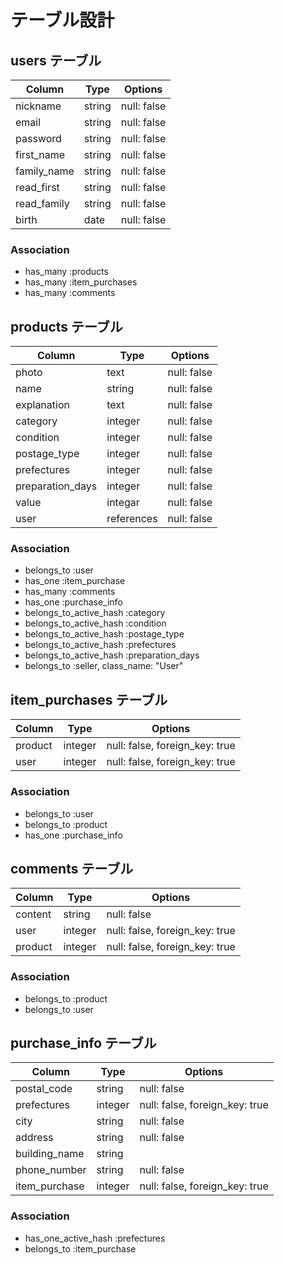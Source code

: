 # テーブル設計

## users テーブル
| Column      | Type   | Options     |
| ----------- | ------ | ----------- |
| nickname    | string | null: false |
| email       | string | null: false |
| password    | string | null: false |
| first_name  | string | null: false |
| family_name | string | null: false |
| read_first  | string | null: false |
| read_family | string | null: false |
| birth       | date   | null: false |

### Association

- has_many :products
- has_many :item_purchases
- has_many :comments

## products テーブル
| Column              | Type       | Options     |
| ------------------- | ---------- | ----------- |
| photo               | text       | null: false |
| name                | string     | null: false |
| explanation         | text       | null: false |
| category            | integer    | null: false |
| condition           | integer    | null: false |
| postage_type        | integer    | null: false |
| prefectures         | integer    | null: false |
| preparation_days    | integer    | null: false |
| value               | integar    | null: false |
| user                | references | null: false | 


### Association

- belongs_to :user
- has_one :item_purchase
- has_many :comments
- has_one :purchase_info
- belongs_to_active_hash :category
- belongs_to_active_hash :condition
- belongs_to_active_hash :postage_type
- belongs_to_active_hash :prefectures
- belongs_to_active_hash :preparation_days
- belongs_to :seller, class_name: "User"


## item_purchases テーブル
| Column        | Type    | Options                        |
| ------------- | ------- | ------------------------------ |
| product       | integer | null: false, foreign_key: true |
| user          | integer | null: false, foreign_key: true |

### Association

- belongs_to :user
- belongs_to :product
- has_one :purchase_info


## comments テーブル
| Column  | Type       | Options                        |
| ------- | ---------- | ------------------------------ |
| content | string     | null: false                    |
| user    | integer    | null: false, foreign_key: true |
| product | integer    | null: false, foreign_key: true |

### Association

- belongs_to :product
- belongs_to :user

## purchase_info テーブル

| Column        | Type       | Options                        |
| ------------- | ---------- | ------------------------------ |
| postal_code   | string     | null: false                    |
| prefectures   | integer    | null: false, foreign_key: true |
| city          | string     | null: false                    |
| address       | string     | null: false                    |
| building_name | string     |                                |
| phone_number  | string     | null: false                    |
| item_purchase | integer    | null: false, foreign_key: true |

### Association

- has_one_active_hash :prefectures
- belongs_to :item_purchase